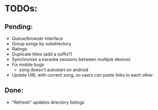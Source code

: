 # TODOs:

## Pending:

* Queue/browser interface
* Group songs by subdirectory
* Ratings
* Duplicate titles (add a suffix?)
* Synchronize a karaoke sessions between multiple devices
* Fix mobile bugs
  - song doesn't autostart on android
* Update URL with current song, so users can paste links to each other

## Done:
* "Refresh" updates directory listings
